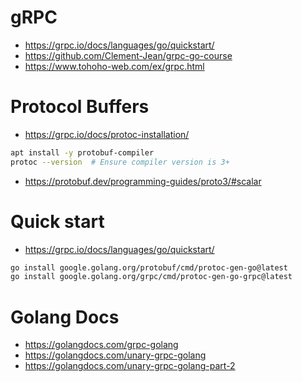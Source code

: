 # gRPC
- https://grpc.io/docs/languages/go/quickstart/
- https://github.com/Clement-Jean/grpc-go-course
- https://www.tohoho-web.com/ex/grpc.html

# Protocol Buffers
- https://grpc.io/docs/protoc-installation/
```zsh
apt install -y protobuf-compiler
protoc --version  # Ensure compiler version is 3+
```

- https://protobuf.dev/programming-guides/proto3/#scalar

# Quick start
- https://grpc.io/docs/languages/go/quickstart/
```zsh
go install google.golang.org/protobuf/cmd/protoc-gen-go@latest
go install google.golang.org/grpc/cmd/protoc-gen-go-grpc@latest
```

# Golang Docs
- https://golangdocs.com/grpc-golang
- https://golangdocs.com/unary-grpc-golang
- https://golangdocs.com/unary-grpc-golang-part-2

